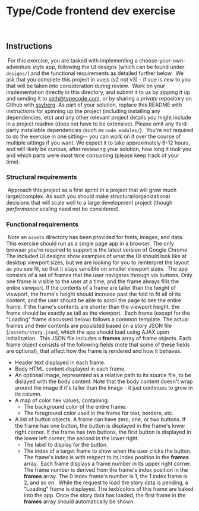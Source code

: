 # Type/Code frontend dev exercise
​
## Instructions
​
For this exercise, you are tasked with implementing a choose-your-own-adventure style app, following the UI designs (which can be found under `designs/`) and the functional requirements as detailed further below.
​
We ask that you complete this project in vuejs (v2 not v3) - if vue is new to you that will be taken into consideration during review.
​
Work on your implementation directly in this directory, and submit it to us by zipping it up and sending it to [seth@typecode.com](mailto:seth@typecode.com), or by sharing a _private_ repository on Github with [ssyberg](https://github.com/ssyberg). As part of your solution, replace this README with instructions for spinning up the project (including installing any dependencies, etc) and any other relevant project details you might include in a project readme (does not have to be extensive). Please omit any third-party installable dependencies (such as `node_modules/`).
​
You're not required to do the exercise in one sitting-- you can work on it over the course of multiple sittings if you want. We expect it to take approximately 6-12 hours, and will likely be curious, after reviewing your solution, how long it took you and which parts were most time consuming (please keep track of your time).
​
### Structural requirements
​
Approach this project as a first sprint in a project that will grow much larger/complex. As such you should make structural/organizational decisions that will scale well to a large development project (though *performance* scaling need not be considered).
​
### Functional requirements
​
Note an `assets` directory has been provided for fonts, images, and data.
​
This exercise should run as a single page app in a browser. The only browser you're required to support is the latest version of Google Chrome. The included UI designs show examples of what the UI should look like at desktop viewport sizes, but we are looking for you to reinterpret the layout as you see fit, so that it stays sensible on smaller viewport sizes.
​
The app consists of a set of frames that the user navigates through via buttons. Only one frame is visible to the user at a time, and the frame always fills the entire viewport. If the contents of a frame are taller than the height of viewport, the frame's height should increase past the fold to fit all of its content, and the user should be able to scroll the page to see the entire frame. If the frame's contents are shorter than the viewport height, the frame should be exactly as tall as the viewport.
​
Each frame (except for the "Loading" frame discussed below) follows a common template. The actual frames and their contents are populated based on a story JSON file (`/assets/story.json`), which the app should load using AJAX upon initialization.
​
This JSON file includes a **frames** array of frame objects. Each frame object consists of the following fields (note that some of these fields are optional), that affect how the frame is rendered and how it behaves.
- Header text displayed in each frame.
- Body HTML content displayed in each frame.
- An optional image, represented as a relative path to its source file, to be dislayed with the body content. Note that the body content doesn't wrap around the image if it's taller than the image - it just continues to grow in its column.
- A map of color hex values, containing:
    - The background color of the entire frame.
    - The foreground color used in the frame for text, borders, etc.
- A list of button objects. A frame can have zero, one, or two buttons. If the frame has one button, the button is displayed in the frame's lower right corner. If the frame has two buttons, the first button is displayed in the lower left corner, the second in the lower right.
    - The label to display for the button.
    - The index of a target frame to show when the user clicks the button. The frame's index is with respect to its index position in the **frames** array.
​
Each frame displays a frame number in its upper right corner. The frame number is derived from the frame's index position in the **frames** array. The 0 index frame's number is 1, the 1 index frame is 2, and so on.
​
While the request to load the story data is pending, a "Loading" frame is displayed. The text/colors of this frame are baked into the app. Once the story data has loaded, the first frame in the **frames** array should automatically be shown.
